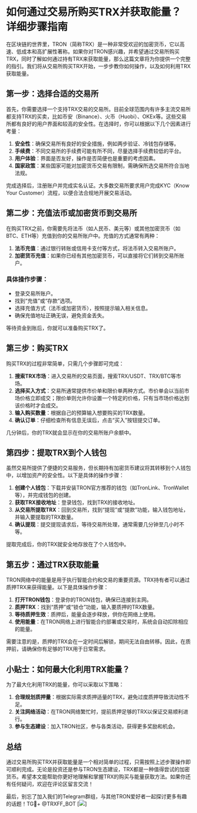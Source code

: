 # 如何通过交易所购买TRX并获取能量？详细步骤指南

在区块链的世界里，TRON（简称TRX）是一种非常受欢迎的加密货币，它以高速、低成本和高扩展性著称。如果你对TRON感兴趣，并希望通过交易所购买TRX，同时了解如何通过持有TRX来获取能量，那么这篇文章将为你提供一个完整的指引。我们将从交易所购买TRX开始，一步步教你如何操作，以及如何利用TRX获取能量。

## 第一步：选择合适的交易所

首先，你需要选择一个支持TRX交易的交易所。目前全球范围内有许多主流交易所都支持TRX的买卖，比如币安（Binance）、火币（Huobi）、OKEx等。这些交易所都有良好的用户界面和较高的安全性。在选择时，你可以根据以下几个因素进行考量：

1. **安全性**：确保交易所有良好的安全措施，例如两步验证、冷钱包存储等。
2. **手续费**：不同交易所的手续费可能有所不同，尽量选择手续费较低的平台。
3. **用户体验**：界面是否友好，操作是否简便也是重要的考虑因素。
4. **国家政策**：某些国家可能对加密货币交易有限制，需确保所选交易所符合当地法规。

完成选择后，注册账户并完成实名认证。大多数交易所要求用户完成KYC（Know Your Customer）流程，以便合法合规地开展交易活动。

## 第二步：充值法币或加密货币到交易所

在购买TRX之前，你需要先将法币（如人民币、美元等）或其他加密货币（如BTC、ETH等）充值到你的交易所账户中。充值的方式通常有两种：

1. **法币充值**：通过银行转账或信用卡支付等方式，将法币转入交易所账户。
2. **加密货币充值**：如果你已经有其他加密货币，可以直接将它们转到交易所账户。

### 具体操作步骤：
- 登录交易所账户。
- 找到“充值”或“存款”选项。
- 选择充值方式（法币或加密货币），按照提示输入相关信息。
- 确保充值地址正确无误，避免资金丢失。

等待资金到账后，你就可以准备购买TRX了。

## 第三步：购买TRX

购买TRX的过程非常简单，只需几个步骤即可完成：

1. **搜索TRX市场**：进入交易所的交易页面，搜索TRX/USDT、TRX/BTC等市场。
2. **选择买入方式**：交易所通常提供市价单和限价单两种方式。市价单会以当前市场价格立即成交；限价单则允许你设置一个特定的价格，只有当市场价格达到该价格时才会成交。
3. **输入购买数量**：根据自己的预算输入想要购买的TRX数量。
4. **确认订单**：仔细检查所有信息无误后，点击“买入”按钮提交订单。

几分钟后，你的TRX就会显示在你的交易所账户余额中。

## 第四步：提取TRX到个人钱包

虽然交易所提供了便捷的交易服务，但长期持有加密货币建议将其转移到个人钱包中，以增加资产的安全性。以下是具体的操作步骤：

1. **创建个人钱包**：下载并安装TRON官方推荐的钱包（如TronLink、TronWallet等），并完成钱包的创建。
2. **获取TRX接收地址**：登录钱包，找到TRX的接收地址。
3. **从交易所提取TRX**：回到交易所，找到“提现”或“提款”功能，输入钱包地址，并输入要提取的TRX数量。
4. **确认提现**：提交提现请求后，等待交易所处理，通常需要几分钟至几小时不等。

提取完成后，你的TRX就安全地存放在了个人钱包中。

## 第五步：通过TRX获取能量

TRON网络中的能量是用于执行智能合约和交易的重要资源。TRX持有者可以通过质押TRX来获得能量。以下是具体操作步骤：

1. **打开TRON钱包**：登录你的TRON钱包，确保已连接到主网。
2. **质押TRX**：找到“质押”或“锁仓”功能，输入要质押的TRX数量。
3. **等待质押生效**：质押后，能量会逐步释放，供你在网络上使用。
4. **使用能量**：在TRON网络上进行智能合约部署或交易时，系统会自动扣除相应的能量。

需要注意的是，质押的TRX会在一定时间后解锁，期间无法自由转移。因此，在质押前，请确保你有足够的TRX用于日常需求。

## 小贴士：如何最大化利用TRX能量？

为了最大化利用TRX的能量，你可以采取以下策略：

1. **合理规划质押量**：根据实际需求质押适量的TRX，避免过度质押导致流动性不足。
2. **关注网络活动**：在TRON网络繁忙时，提前质押足够的TRX以保证交易顺利进行。
3. **参与生态建设**：加入TRON社区，参与各类活动，获得更多奖励和机会。

## 总结

通过交易所购买TRX并获取能量是一个相对简单的过程，只需按照上述步骤操作即可顺利完成。无论是投资还是参与TRON生态建设，TRX都是一种值得尝试的加密货币。希望本文能帮助你更好地理解和掌握TRX的购买与能量获取方法。如果你还有任何疑问，欢迎在评论区留言交流！

最后，别忘了加入我们的Telegram群组，与其他TRON爱好者一起探讨更多有趣的话题！TG💪+ @TRXFF_BOT [![](https://github.com/user-attachments/assets/a9ced9e0-a9b8-4136-8aef-a09665821e59)]